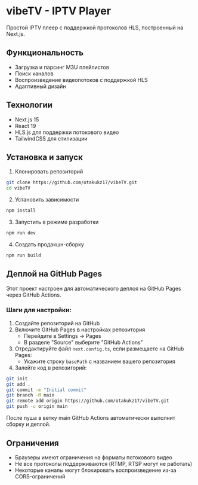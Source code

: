 # vibeTV - IPTV Player

Простой IPTV плеер с поддержкой протоколов HLS, построенный на Next.js.

## Функциональность

- Загрузка и парсинг M3U плейлистов
- Поиск каналов
- Воспроизведение видеопотоков с поддержкой HLS
- Адаптивный дизайн

## Технологии

- Next.js 15
- React 19
- HLS.js для поддержки потокового видео
- TailwindCSS для стилизации

## Установка и запуск

1. Клонировать репозиторий
```bash
git clone https://github.com/otakukz17/vibeTV.git
cd vibeTV
```

2. Установить зависимости
```bash
npm install
```

3. Запустить в режиме разработки
```bash
npm run dev
```

4. Создать продакшн-сборку
```bash
npm run build
```

## Деплой на GitHub Pages

Этот проект настроен для автоматического деплоя на GitHub Pages через GitHub Actions.

### Шаги для настройки:

1. Создайте репозиторий на GitHub
2. Включите GitHub Pages в настройках репозитория
   - Перейдите в Settings -> Pages
   - В разделе "Source" выберите "GitHub Actions"
3. Отредактируйте файл `next.config.ts`, если размещаете на GitHub Pages:
   - Укажите строку `basePath` с названием вашего репозитория
4. Залейте код в репозиторий:
```bash
git init
git add .
git commit -m "Initial commit"
git branch -M main
git remote add origin https://github.com/otakukz17/vibeTV.git
git push -u origin main
```

После пуша в ветку main GitHub Actions автоматически выполнит сборку и деплой.

## Ограничения

- Браузеры имеют ограничения на форматы потокового видео
- Не все протоколы поддерживаются (RTMP, RTSP могут не работать)
- Некоторые каналы могут блокировать воспроизведение из-за CORS-ограничений
